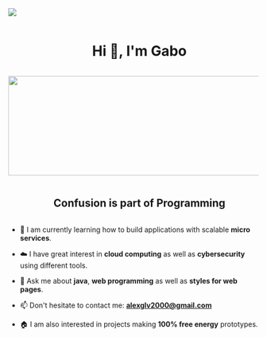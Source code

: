
<!--horizontal divider(gradiant)-->
<img src="https://user-images.githubusercontent.com/73097560/115834477-dbab4500-a447-11eb-908a-139a6edaec5c.gif">

<!--h1 without bottom border-->
<div id="user-content-toc">
  <ul align="center">
    <summary><h1 style="display: inline-block">Hi 👋, I'm Gabo</h1></summary>
  </ul>
</div>


<div align="center">
<img src="https://repository-images.githubusercontent.com/588181932/e36ec678-7984-4cdd-8e4c-a3932772ff8e" alt="" width="600" height="200">
</div>


<!--h2 without bottom border-->
<div id="user-content-toc">
  <ul align="center">
    <summary><h2 style="display: inline-block">Confusion is part of Programming</h2></summary>
  </ul>
</div>


<!--Intro start-->
- 🌱 I am currently learning how to build applications with scalable **micro services**.

- ☁️ I have great interest in **cloud computing** as well as **cybersecurity** using different tools.

- 💬 Ask me about **java**, **web programming** as well as **styles for web pages**.

- 📫 Don't hesitate to contact me: **alexglv2000@gmail.com**

- 🏠 I am also interested in projects making **100% free energy** prototypes.
<!--Intro end-->


